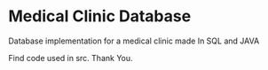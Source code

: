 # Medical Clinic Database
Database implementation for a medical clinic made In SQL and JAVA

Find code used in src. Thank You.
